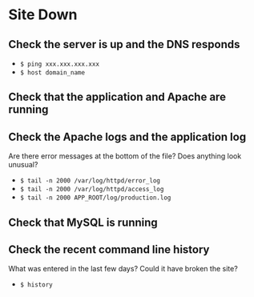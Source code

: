 # Site Down

## Check the server is up and the DNS responds

* `$ ping xxx.xxx.xxx.xxx`
* `$ host domain_name`

## Check that the application and Apache are running

<!-- TODO -->

## Check the Apache logs and the application log

Are there error messages at the bottom of the file? Does anything look unusual?

* `$ tail -n 2000 /var/log/httpd/error_log`
* `$ tail -n 2000 /var/log/httpd/access_log`
* `$ tail -n 2000 APP_ROOT/log/production.log`

## Check that MySQL is running

<!-- TODO -->

## Check the recent command line history

What was entered in the last few days? Could it have broken the site?

* `$ history`